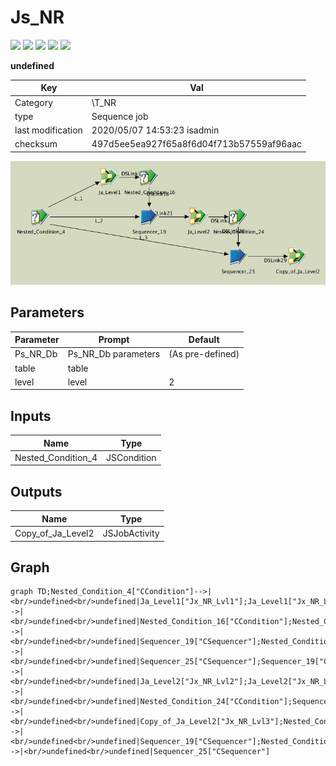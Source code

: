 # Js_NR

![](https://img.shields.io/badge/size-9.13-green)
![](https://img.shields.io/badge/complexity-11-green)
![](https://img.shields.io/badge/cost--)
![](https://img.shields.io/badge/documentation-0-red)
![](https://img.shields.io/badge/atomicity--)

**undefined**

| Key               | Val                                      |
| ----------------- | ---------------------------------------- |
| Category          | \T_NR                                    |
| type              | Sequence job                             |
| last modification | 2020/05/07 14:53:23 isadmin              |
| checksum          | 497d5ee5ea927f65a8f6d04f713b57559af96aac |



![Js_NR](./Js_NR.png)




## Parameters

| Parameter | Prompt              | Default          |
| --------- | ------------------- | ---------------- |
| Ps_NR_Db  | Ps_NR_Db parameters | (As pre-defined) |
| table     | table               |                  |
| level     | level               | 2                |




## Inputs

| Name               | Type        |
| ------------------ | ----------- |
| Nested_Condition_4 | JSCondition |



## Outputs

| Name              | Type          |
| ----------------- | ------------- |
| Copy_of_Ja_Level2 | JSJobActivity |



## Graph

```mermaid
graph TD;Nested_Condition_4["CCondition"]-->|<br/>undefined<br/>undefined|Ja_Level1["Jx_NR_Lvl1"];Ja_Level1["Jx_NR_Lvl1"]-->|<br/>undefined<br/>undefined|Nested_Condition_16["CCondition"];Nested_Condition_4["CCondition"]-->|<br/>undefined<br/>undefined|Sequencer_19["CSequencer"];Nested_Condition_4["CCondition"]-->|<br/>undefined<br/>undefined|Sequencer_25["CSequencer"];Sequencer_19["CSequencer"]-->|<br/>undefined<br/>undefined|Ja_Level2["Jx_NR_Lvl2"];Ja_Level2["Jx_NR_Lvl2"]-->|<br/>undefined<br/>undefined|Nested_Condition_24["CCondition"];Sequencer_25["CSequencer"]-->|<br/>undefined<br/>undefined|Copy_of_Ja_Level2["Jx_NR_Lvl3"];Nested_Condition_16["CCondition"]-->|<br/>undefined<br/>undefined|Sequencer_19["CSequencer"];Nested_Condition_24["CCondition"]-->|<br/>undefined<br/>undefined|Sequencer_25["CSequencer"]
```

